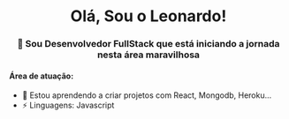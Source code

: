 <h1 align="center"> Olá, Sou o Leonardo! </h1>
<h3 align="center">🚀 Sou Desenvolvedor FullStack que está iniciando a jornada nesta área maravilhosa </h3>

#### Área de atuação:
- 🌱 Estou aprendendo a criar projetos com React,  Mongodb, Heroku...
- ⚡ Linguagens: Javascript

<!--
**leokattah/leokattah** is a ✨ _special_ ✨ repository because its `README.md` (this file) appears on your GitHub profile.

Here are some ideas to get you started:

- 🔭 I’m currently working on ...
- 🌱 I’m currently learning ...
- 👯 I’m looking to collaborate on ...
- 🤔 I’m looking for help with ...
- 💬 Ask me about ...
- 📫 How to reach me: ...
- 😄 Pronouns: ...
- ⚡ Fun fact: ...
-->
